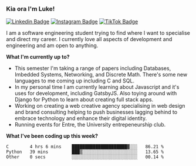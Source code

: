 ### Kia ora I'm Luke!

[![Linkedin Badge](https://img.shields.io/badge/-LinkedIn-0e76a8?style=flat-square&logo=Linkedin&logoColor=white)](https://www.linkedin.com/in/luke-stynes/)
[![Instagram Badge](https://img.shields.io/badge/-Instagram-e4405f?style=flat-square&logo=Instagram&logoColor=white)](https://www.instagram.com/luke.stynes/)
[![TikTok Badge](https://img.shields.io/badge/TikTok-Follow-blue)](https://www.tiktok.com/@luke_stynes)

I am a software engineering student trying to find where I want to specialise and direct my career. I currently love all aspects of development and engineering and am open to anything.

**What I'm currently up to?**
- This semester I'm taking a range of papers including Databases, Imbedded Systems, Networking, and Discrete Math. There's some new languages to me coming up including C and SQL.
- In my personal time I am currently learning about Javascript and it's uses for development, including GatsbyJS. Also toying around with Django for Python to learn about creating full stack apps.
- Working on creating a web creative agency specialising in web design and brand consulting helping to push businesses lagging behind to embrace technology and enhance their digital identity.
- Running events for Entre, the University entrepeneurship club.

**What I've been coding up this week?**
<!--START_SECTION:waka-->

```text
C        4 hrs 6 mins    █████████████████████▓░░░   86.21 %
Python   39 mins         ███▒░░░░░░░░░░░░░░░░░░░░░   13.65 %
Other    0 secs          ░░░░░░░░░░░░░░░░░░░░░░░░░   00.14 %
```

<!--END_SECTION:waka-->

